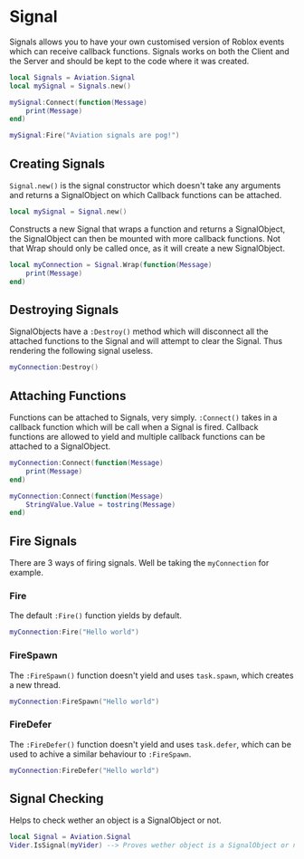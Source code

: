 
# Signal

Signals allows you to have your own customised version of Roblox events which can receive callback functions. Signals works on both the Client and the Server and should be kept to the code where it was created. 

```lua hl_lines="2 4-6 8"
local Signals = Aviation.Signal
local mySignal = Signals.new()

mySignal:Connect(function(Message)
    print(Message)
end)

mySignal:Fire("Aviation signals are pog!")
```

## Creating Signals

`Signal.new()` is the signal constructor which doesn't take any arguments and returns a SignalObject on which Callback functions can be attached.

```lua
local mySignal = Signal.new()
```

Constructs a new Signal that wraps a function and returns a SignalObject, the SignalObject can then be mounted with more callback functions. Not that Wrap should only be called once, as it will create a new SignalObject.

```lua hl_lines="1-3"
local myConnection = Signal.Wrap(function(Message)
    print(Message)
end)
```

## Destroying Signals

SignalObjects have a `:Destroy()` method which will disconnect all the attached functions to the Signal and will attempt to clear the Signal. Thus rendering the following signal useless.

```lua hl_lines="1"
myConnection:Destroy()
```

## Attaching Functions

Functions can be attached to Signals, very simply. `:Connect()` takes in a callback function which will be call when a Signal is fired. Callback functions are allowed to yield and multiple callback functions can be attached to a SignalObject.

```lua hl_lines="1-3"
myConnection:Connect(function(Message)
    print(Message)
end)

myConnection:Connect(function(Message)
    StringValue.Value = tostring(Message)
end)
```

## Fire Signals

There are 3 ways of firing signals. Well be taking the `myConnection` for example.

### Fire

The default `:Fire()` function yields by default.

```lua hl_lines="1"
myConnection:Fire("Hello world")
```

### FireSpawn

The `:FireSpawn()` function doesn't yield and uses `task.spawn`, which creates a new thread.

```lua hl_lines="1"
myConnection:FireSpawn("Hello world")
```

### FireDefer

The `:FireDefer()` function doesn't yield and uses `task.defer`, which can be used to achive a similar behaviour to `:FireSpawn`.

```lua hl_lines="1"
myConnection:FireDefer("Hello world")
```


## Signal Checking
Helps to check wether an object is a SignalObject or not.

```lua hl_lines="2"
local Signal = Aviation.Signal
Vider.IsSignal(myVider) --> Proves wether object is a SignalObject or not: boolean
```